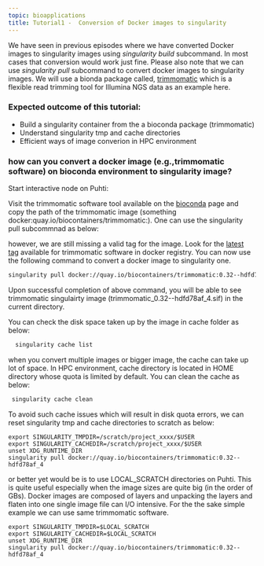 ```yaml
---
topic: bioapplications
title: Tutorial1 -  Conversion of Docker images to singularity
---
```


We have seen in previous episodes where we have converted Docker images to singularity images using *singularity build* subcommand. In most cases that conversion would work just fine. Please also note that we can use *singularity pull* subcommand to convert docker images to singularity images.  We will use a bionda package called, [trimmomatic](https://bioconda.github.io/recipes/trimmomatic/README.html) which is a flexible read trimming tool for Illumina NGS data as an example here. 

###  Expected outcome of this tutorial:
- Build a singularity container from the a bioconda package (trimmomatic)
- Understand singularity tmp and cache directories
- Efficient ways of image converion in HPC environment

### how can you convert a docker image (e.g.,trimmomatic software) on bioconda environment to singularity image?

Start interactive node on Puhti:

Visit the trimmomatic software tool available on the [bioconda](https://bioconda.github.io/recipes/trimmomatic/README.html) page and copy the path of the trimmomatic image (something docker:quay.io/biocontainers/trimmomatic:<tag>). One can use the singularity pull subcommnad as below:

however, we are still missing a valid tag for the image. Look for the [latest tag](https://quay.io/repository/biocontainers/trimmomatic?tab=tags) available for trimmomatic software in docker registry. You can now use the following command to convert a docker image to singularity one.

```bash
singularity pull docker://quay.io/biocontainers/trimmomatic:0.32--hdfd78af_4
```
Upon successful completion of above command, you will be able to see trimmomatic singulairty image (trimmomatic_0.32--hdfd78af_4.sif) in the current directory.

You can check the disk space taken up by the image in cache folder as below:
  
```bash  
  singularity cache list
```
when you convert multiple images or bigger image, the cache can take up lot of space. In HPC environment, cache directory is located in HOME directory whose quota is limited by default. You can clean the cache as below:
 ```bash
  singularity cache clean
 ```

To avoid such cache issues which will result in disk quota errors, we can reset singularity tmp and cache directories to scratch as below:
```  
export SINGULARITY_TMPDIR=/scratch/project_xxxx/$USER
export SINGULARITY_CACHEDIR=/scratch/project_xxxx/$USER
unset XDG_RUNTIME_DIR
singularity pull docker://quay.io/biocontainers/trimmomatic:0.32--hdfd78af_4
```
  
or better yet would be is to use LOCAL_SCRATCH directories on Puhti. This is quite useful especially when the image sizes are quite big (in the order of GBs). Docker images are composed of layers and unpacking the layers and flaten into one single image file can I/O intensive. For the the sake simple example we can use same trimmomatic software. 
```  
export SINGULARITY_TMPDIR=$LOCAL_SCRATCH
export SINGULARITY_CACHEDIR=$LOCAL_SCRATCH
unset XDG_RUNTIME_DIR
singularity pull docker://quay.io/biocontainers/trimmomatic:0.32--hdfd78af_4
```
